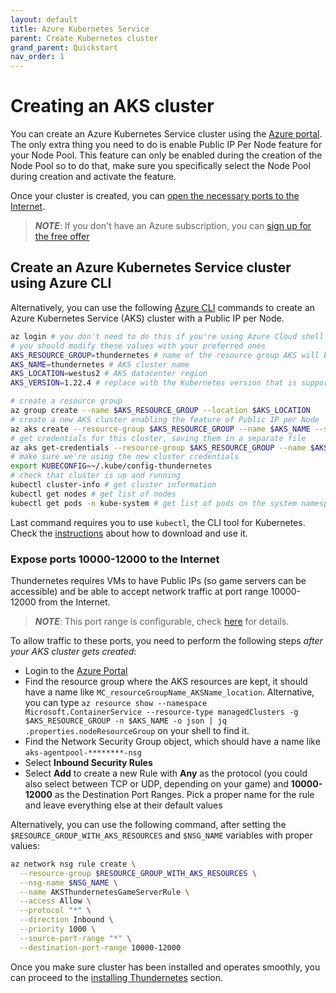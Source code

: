 ```yaml
---
layout: default
title: Azure Kubernetes Service
parent: Create Kubernetes cluster
grand_parent: Quickstart
nav_order: 1
---
```


# Creating an AKS cluster

You can create an Azure Kubernetes Service cluster using the [Azure portal](https://portal.azure.com/). The only extra thing you need to do is enable Public IP Per Node feature for your Node Pool. This feature can only be enabled during the creation of the Node Pool so to do that, make sure you specifically select the Node Pool during creation and activate the feature. 

Once your cluster is created, you can [open the necessary ports to the Internet](#expose-ports-10000-12000-to-the-internet).

> _**NOTE**_: If you don't have an Azure subscription, you can [sign up for the free offer](https://azure.com/free)

## Create an Azure Kubernetes Service cluster using Azure CLI

Alternatively, you can use the following [Azure CLI](https://docs.microsoft.com/cli/azure/) commands to create an Azure Kubernetes Service (AKS) cluster with a Public IP per Node.

```bash
az login # you don't need to do this if you're using Azure Cloud shell
# you should modify these values with your preferred ones
AKS_RESOURCE_GROUP=thundernetes # name of the resource group AKS will be installed
AKS_NAME=thundernetes # AKS cluster name
AKS_LOCATION=westus2 # AKS datacenter region
AKS_VERSION=1.22.4 # replace with the Kubernetes version that is supported in the region

# create a resource group
az group create --name $AKS_RESOURCE_GROUP --location $AKS_LOCATION
# create a new AKS cluster enabling the feature of Public IP per Node
az aks create --resource-group $AKS_RESOURCE_GROUP --name $AKS_NAME --ssh-key-value ~/.ssh/id_rsa.pub --kubernetes-version $AKS_VERSION --enable-node-public-ip
# get credentials for this cluster, saving them in a separate file
az aks get-credentials --resource-group $AKS_RESOURCE_GROUP --name $AKS_NAME --file ~/.kube/config-thundernetes
# make sure we're using the new cluster credentials
export KUBECONFIG=~/.kube/config-thundernetes
# check that cluster is up and running
kubectl cluster-info # get cluster information
kubectl get nodes # get list of nodes
kubectl get pods -n kube-system # get list of pods on the system namespace
```

Last command requires you to use `kubectl`, the CLI tool for Kubernetes. Check the [instructions](https://kubernetes.io/docs/tasks/tools/#kubectl) about how to download and use it.

### Expose ports 10000-12000 to the Internet

Thundernetes requires VMs to have Public IPs (so game servers can be accessible) and be able to accept network traffic at port range 10000-12000 from the Internet.

> _**NOTE**_: This port range is configurable, check [here](../howtos/customportrange.md) for details. 

To allow traffic to these ports, you need to perform the following steps *after your AKS cluster gets created*:

* Login to the [Azure Portal](https://portal.azure.com)
* Find the resource group where the AKS resources are kept, it should have a name like `MC_resourceGroupName_AKSName_location`. Alternative, you can type `az resource show --namespace Microsoft.ContainerService --resource-type managedClusters -g $AKS_RESOURCE_GROUP -n $AKS_NAME -o json | jq .properties.nodeResourceGroup` on your shell to find it.
* Find the Network Security Group object, which should have a name like `aks-agentpool-********-nsg`
* Select **Inbound Security Rules**
* Select **Add** to create a new Rule with **Any** as the protocol (you could also select between TCP or UDP, depending on your game) and **10000-12000** as the Destination Port Ranges. Pick a proper name for the rule and leave everything else at their default values

Alternatively, you can use the following command, after setting the `$RESOURCE_GROUP_WITH_AKS_RESOURCES` and `$NSG_NAME` variables with proper values:

```bash
az network nsg rule create \
  --resource-group $RESOURCE_GROUP_WITH_AKS_RESOURCES \
  --nsg-name $NSG_NAME \
  --name AKSThundernetesGameServerRule \
  --access Allow \
  --protocol "*" \
  --direction Inbound \
  --priority 1000 \
  --source-port-range "*" \
  --destination-port-range 10000-12000
```

Once you make sure cluster has been installed and operates smoothly, you can proceed to the [installing Thundernetes](./installing-thundernetes.md) section.

